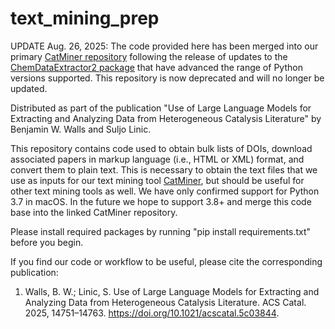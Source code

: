 # text_mining_prep
UPDATE Aug. 26, 2025: The code provided here has been merged into our primary [CatMiner repository](https://github.com/benjww/CatMiner/) following the release of updates to the [ChemDataExtractor2 package](https://github.com/CambridgeMolecularEngineering/chemdataextractor2/tree/master) that have advanced the range of Python versions supported. This repository is now deprecated and will no longer be updated. 

Distributed as part of the publication "Use of Large Language Models for Extracting and Analyzing Data from Heterogeneous Catalysis Literature" by Benjamin W. Walls and Suljo Linic.

This repository contains code used to obtain bulk lists of DOIs, download associated papers in markup language (i.e., HTML or XML) format, and convert them to plain text. This is necessary to obtain the text files that we use as inputs for our text mining tool [CatMiner](https://github.com/benjww/CatMiner/), but should be useful for other text mining tools as well. We have only confirmed support for Python 3.7 in macOS. In the future we hope to support 3.8+ and merge this code base into the linked CatMiner repository. 

Please install required packages by running "pip install requirements.txt" before you begin. 

If you find our code or workflow to be useful, please cite the corresponding publication:

1. Walls, B. W.; Linic, S. Use of Large Language Models for Extracting and Analyzing Data from Heterogeneous Catalysis Literature. ACS Catal. 2025, 14751–14763. https://doi.org/10.1021/acscatal.5c03844.
